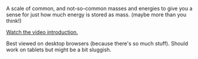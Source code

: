 A scale of common, and not-so-common masses and energies to give you a sense for just how much energy is stored as mass. (maybe more than you think!)

<a href="http://youtu.be/M6io53Yiad8" target="_blank">Watch the video introduction.</a>

Best viewed on desktop browsers (because there's so much stuff). Should work on tablets but might be a bit sluggish.

